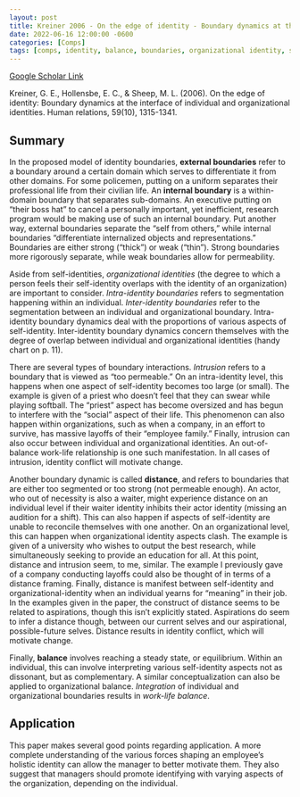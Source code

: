 ```yaml
---
layout: post
title: Kreiner 2006 - On the edge of identity - Boundary dynamics at the interface of individual and organizational identities
date: 2022-06-16 12:00:00 -0600
categories: [Comps]
tags: [comps, identity, balance, boundaries, organizational identity, self-identity, theory, great paper]
---
```

[Google Scholar Link](https://scholar.google.com/scholar?hl=en&as_sdt=0%2C45&q=On+the+edge+of+identity%3A+Boundary+dynamics+at+the+interface+of+individual+and+organizational+identities&btnG=)

Kreiner, G. E., Hollensbe, E. C., & Sheep, M. L. (2006). On the edge of identity: Boundary dynamics at the interface of individual and organizational identities. Human relations, 59(10), 1315-1341.

## Summary
In the proposed model of identity boundaries,  **external boundaries** refer to a boundary around a certain domain which serves to differentiate it from other domains.  For some policemen, putting on a uniform separates their professional life from their civilian life.  An **internal boundary** is a within-domain boundary that separates sub-domains.  An executive putting on “their boss hat” to cancel a personally important, yet inefficient, research program would be making use of such an internal boundary.  Put another way, external boundaries separate the “self from others,” while internal boundaries “differentiate internalized objects and representations.”  Boundaries are either strong (“thick”) or weak (“thin”). Strong boundaries more rigorously separate, while weak boundaries allow for permeability.

Aside from self-identities, _organizational identities_ (the degree to which a person feels their self-identity overlaps with the identity of an organization) are important to consider.  _Intra-identity boundaries_ refers to segmentation happening within an individual.  _Inter-identity boundaries_ refer to the segmentation between an individual and organizational boundary. Intra-identity boundary dynamics deal with the proportions of various aspects of self-identity.  Inter-identity boundary dynamics concern themselves with the degree of overlap between individual and organizational identities (handy chart on p. 11).

There are several types of boundary interactions.  _Intrusion_ refers to a boundary that is viewed as “too permeable.”  On an intra-identity level, this happens when one aspect of self-identity becomes too large (or small).  The example is given of a priest who doesn’t feel that they can swear while playing softball.  The “priest” aspect has become oversized and has begun to interfere with the “social” aspect of their life.  This phenomenon can also happen within organizations, such as when a company, in an effort to survive, has massive layoffs of their “employee family.”  Finally, intrusion can also occur between individual and organizational identities.  An out-of-balance work-life relationship is one such manifestation.  In all cases of intrusion, identity conflict will motivate change.

Another boundary dynamic is called **distance**, and refers to boundaries that are either too segmented or too strong (not permeable enough).  An actor, who out of necessity is also a waiter, might experience distance on an individual level if their waiter identity inhibits their actor identity (missing an audition for a shift).  This can also happen if aspects of self-identity are unable to reconcile themselves with one another.  On an organizational level, this can happen when organizational identity aspects clash.  The example is given of a university who wishes to output the best research, while simultaneously seeking to provide an education for all.  At this point, distance and intrusion seem, to me, similar.  The example I previously gave of a company conducting layoffs could also be thought of in terms of a distance framing.  Finally, distance is manifest between self-identity and organizational-identity when an individual yearns for “meaning” in their job.  In the examples given in the paper, the construct of distance seems to be related to aspirations, though this isn’t explicitly stated.  Aspirations do seem to infer a distance though, between our current selves and our aspirational, possible-future selves.  Distance results in identity conflict, which will motivate change.

Finally, **balance** involves reaching a steady state, or equilibrium.  Within an individual, this can involve interpreting various self-identity aspects not as dissonant, but as complementary.  A similar conceptualization can also be applied to organizational balance.  _Integration_ of individual and organizational boundaries results in _work-life balance_.

## Application
This paper makes several good points regarding application.  A more complete understanding of the various forces shaping an employee’s holistic identity can allow the manager to better motivate them.  They also suggest that managers should promote identifying with varying aspects of the organization, depending on the individual.
